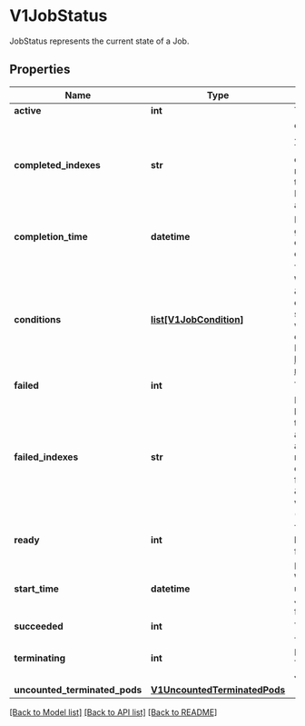 # V1JobStatus

JobStatus represents the current state of a Job.

## Properties
Name | Type | Description | Notes
------------ | ------------- | ------------- | -------------
**active** | **int** | The number of pending and running pods. | [optional] 
**completed_indexes** | **str** | completedIndexes holds the completed indexes when .spec.completionMode &#x3D; \&quot;Indexed\&quot; in a text format. The indexes are represented as decimal integers separated by commas. The numbers are listed in increasing order. Three or more consecutive numbers are compressed and represented by the first and last element of the series, separated by a hyphen. For example, if the completed indexes are 1, 3, 4, 5 and 7, they are represented as \&quot;1,3-5,7\&quot;. | [optional] 
**completion_time** | **datetime** | Represents time when the job was completed. It is not guaranteed to be set in happens-before order across separate operations. It is represented in RFC3339 form and is in UTC. The completion time is only set when the job finishes successfully. | [optional] 
**conditions** | [**list[V1JobCondition]**](V1JobCondition.md) | The latest available observations of an object&#39;s current state. When a Job fails, one of the conditions will have type \&quot;Failed\&quot; and status true. When a Job is suspended, one of the conditions will have type \&quot;Suspended\&quot; and status true; when the Job is resumed, the status of this condition will become false. When a Job is completed, one of the conditions will have type \&quot;Complete\&quot; and status true. More info: https://kubernetes.io/docs/concepts/workloads/controllers/jobs-run-to-completion/ | [optional] 
**failed** | **int** | The number of pods which reached phase Failed. | [optional] 
**failed_indexes** | **str** | FailedIndexes holds the failed indexes when backoffLimitPerIndex&#x3D;true. The indexes are represented in the text format analogous as for the &#x60;completedIndexes&#x60; field, ie. they are kept as decimal integers separated by commas. The numbers are listed in increasing order. Three or more consecutive numbers are compressed and represented by the first and last element of the series, separated by a hyphen. For example, if the failed indexes are 1, 3, 4, 5 and 7, they are represented as \&quot;1,3-5,7\&quot;. This field is alpha-level. It can be used when the &#x60;JobBackoffLimitPerIndex&#x60; feature gate is enabled (disabled by default). | [optional] 
**ready** | **int** | The number of pods which have a Ready condition.  This field is beta-level. The job controller populates the field when the feature gate JobReadyPods is enabled (enabled by default). | [optional] 
**start_time** | **datetime** | Represents time when the job controller started processing a job. When a Job is created in the suspended state, this field is not set until the first time it is resumed. This field is reset every time a Job is resumed from suspension. It is represented in RFC3339 form and is in UTC. | [optional] 
**succeeded** | **int** | The number of pods which reached phase Succeeded. | [optional] 
**terminating** | **int** | The number of pods which are terminating (in phase Pending or Running and have a deletionTimestamp).  This field is alpha-level. The job controller populates the field when the feature gate JobPodReplacementPolicy is enabled (disabled by default). | [optional] 
**uncounted_terminated_pods** | [**V1UncountedTerminatedPods**](V1UncountedTerminatedPods.md) |  | [optional] 

[[Back to Model list]](../README.md#documentation-for-models) [[Back to API list]](../README.md#documentation-for-api-endpoints) [[Back to README]](../README.md)


